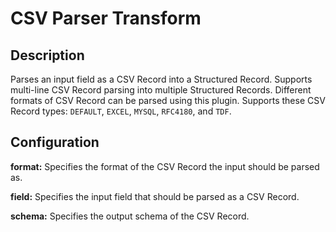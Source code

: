 # CSV Parser Transform


Description
-----------
Parses an input field as a CSV Record into a Structured Record. Supports multi-line CSV Record parsing
into multiple Structured Records. Different formats of CSV Record can be parsed using this plugin.
Supports these CSV Record types: ``DEFAULT``, ``EXCEL``, ``MYSQL``, ``RFC4180``, and ``TDF``.


Configuration
-------------
**format:** Specifies the format of the CSV Record the input should be parsed as.

**field:** Specifies the input field that should be parsed as a CSV Record.

**schema:** Specifies the output schema of the CSV Record.
